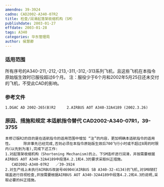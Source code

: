 ```yaml
---
amendno: 39-3924  
cadno: CAD2002-A340-07R2  
title: 检查/润滑起落架收缩机构（SM）  
publishdate: 2003-01-27  
effdate: 2003-01-28  
tags: A340  
categories: 华东管理局  
author: 侯慧卿  
---
```

  
### 适用范围  
所有序号的A340-211,-212,-213,-311,-312,-313系列飞机，且这些飞机在本指令原始版生效时已服役超过6个月。     注：服役少于6个月和2002年5月25日还未交付的飞机，不受此CAD的影响。  
  
<!--more-->  
### 参考文件  
    1.DGAC AD 2002-265(B)R2     2.AIRBUS AOT A340-32A4189 (2002.3.26)  
  
### 原因、措施和规定 本适航指令替代 CAD2002-A340-07R1，39-3755  
    本修订版R2的目的是在适航指令的适用范围中增加 “注”的内容，更加明确本适航指令的适用性。     除非事先已经完成,否则必须在本指令原始版生效后700飞行小时或不超过8周的时限内(以先到为准),完成下述工作:  
    1.对起落架收缩机构（Shortening Mechanism)的上、下SM连杆进行润滑，并按需要根据AIRBUS AOT A340-32A4189中段落4.2.1和4.3的要求采取纠正措施。  
       CAD2002-A340-07R2   ／39-3924  
    2.对生产线上未执行AIRBUS改装号46904(AIRBUS SB A340-32-4134)的飞机,对SM8销钉端盖进行目视检查,并按需要根据AIRBUS AOT A340-32A4189中段落4.2.2和4.3的说明,采取必要的纠正措施。  
